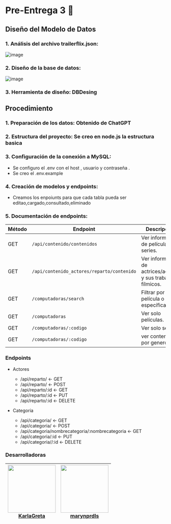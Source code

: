 # Pre-Entrega 3 🎯

## Diseño del Modelo de Datos

### 1. Análisis del archivo trailerflix.json:

![image](https://github.com/user-attachments/assets/8b6b790a-8f03-41f4-8a3a-5775ca97d30d)

### 2. Diseño de la base de datos:

![image](https://github.com/user-attachments/assets/9f7d7689-e1c8-4914-ab95-b4ca0cd43d85)

### 3. Herramienta de diseño: DBDesing

## Procedimiento

### 1. Preparación de los datos: Obtenido de ChatGPT

### 2. Estructura del proyecto: Se creo en node.js la estructura basica               

### 3. Configuración de la conexión a MySQL:
-  Se configuro el .env con el host , usuario y contraseña .
-  Se creo el .env.example  

### 4. Creación de modelos y endpoints:
- Creamos los enpoiunts para que cada tabla pueda ser editao,cargado,consultado,eliminado

### 5. Documentación de endpoints:
| Método | Endpoint               | Descripción                                      |
|--------|------------------------|--------------------------------------------------|
| GET    | `/api/contenido/contenidos`        |Ver información de películas y series.                |
| GET    | `/api/contenido_actores/reparto/contenido`|  Ver información de actrices/actores y sus trabajos fílmicos.     |
| GET    | `/computadoras/search` | Filtrar por una película o serie específica.    |
| GET    | `/computadoras`        | Ver solo películas.                 |
| GET    | `/computadoras/:codigo`    |Ver solo series.             |
| GET    | `/computadoras/:codigo`    | ver contenido por genero            |


### Endpoints 

- Actores
    - /api/reparto/ <- GET
    - /api/reparto/ <- POST
    - /api/reparto/:id <- GET
    - /api/reparto/:id <- PUT
    - /api/reparto/:id <- DELETE

- Categoria
    - /api/categoria/ <- GET
    - /api/categoria/ <- POST
    - /api/categoria/nombrecategoria/:nombrecategoria <- GET
    - /api/categoria/:id <- PUT
    - /api/categoria//:id <- DELETE


### Desarrolladoras

<div align='center'>
  
| [<img src="https://github.com/KarlaGreta.png"  width="150" height="150"><br>KarlaGreta](https://github.com/KarlaGreta) | [<img src="https://github.com/marynprdls.png"  width="150" height="150"><br>marynprdls](https://github.com/marynprdls) 
|-----------------|-----------------|
  
</div>
